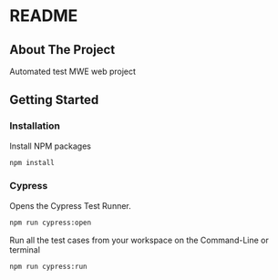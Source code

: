 # README

## About The Project
Automated test MWE web project

## Getting Started

### Installation

Install NPM packages
```sh
npm install
```

### Cypress

Opens the Cypress Test Runner.
```sh
npm run cypress:open
```

Run all the test cases from your workspace on the Command-Line or terminal
```sh
npm run cypress:run
```